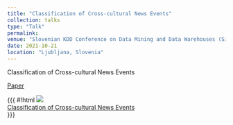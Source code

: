 ```yaml
---
title: "Classification of Cross-cultural News Events"
collection: talks
type: "Talk"
permalink: 
venue: "Slovenian KDD Conference on Data Mining and Data Warehouses (SiKDD)"
date: 2021-10-21
location: "Ljubljana, Slovenia"
---
```


Classification of Cross-cultural News Events

[Paper](https://ailab.ijs.si/dunja/SiKDD2021/Papers/Sittar+Mladenic.pdf)


{{{
#!html
  <a href='http://videolectures.net/sikdd2021_sittar_news_events/'>
    <img src='http://videolectures.net/sikdd2021_sittar_news_events/thumb.jpg' border=0/><br/>
    Classification of Cross-cultural News Events
  </a><br/>
}}}